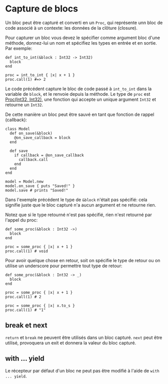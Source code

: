 # Capture de blocs

Un bloc peut être capturé et converti en un `Proc`,
qui représente unn bloc de code associé à un contexte: les données de la clôture (closure).

Pour capturer un bloc vous devez le spécifier comme argument bloc d'une méthode,
donnez-lui un nom et spécifiez les types en entrée et en sortie. Par exemple:

```crystal
def int_to_int(&block : Int32 -> Int32)
  block
end

proc = int_to_int { |x| x + 1 }
proc.call(1) #=> 2
```

Le code précédent capture le bloc de code passé à `int_to_int` dans la variable de `block`,
et le renvoie depuis la méthode. Le type de `proc` est [Proc(Int32, Int32)](http://crystal-lang.org/api/Proc.html),
une fonction qui accepte un unique argument `Int32` et retourne un `Int32`.

De cette manière un bloc peut être sauvé en tant que fonction de rappel (callback):

```crystal
class Model
  def on_save(&block)
    @on_save_callback = block
  end

  def save
    if callback = @on_save_callback
      callback.call
    end
  end
end

model = Model.new
model.on_save { puts "Saved!" }
model.save # prints "Saved!"
```

Dans l'exemple précédent le type de `&block` n'était pas spécifié:
cela signifie juste que le bloc capturé n'a aucun argument et ne retourne rien.

Notez que si le type retourné n'est pas spécifié, rien n'est retourné par l'appel du proc:

```crystal
def some_proc(&block : Int32 ->)
  block
end

proc = some_proc { |x| x + 1 }
proc.call(1) # void
```

Pour avoir quelque chose en retour, soit on spécifie le type de retour ou on utilise un underscore pour permettre
tout type de retour:

```crystal
def some_proc(&block : Int32 -> _)
  block
end

proc = some_proc { |x| x + 1 }
proc.call(1) # 2

proc = some_proc { |x| x.to_s }
proc.call(1) # "1"
```

## break et next

`return` et `break` ne peuvent être utilisés dans un bloc capturé.
`next` peut être utilisé, provoquera un exit et donnera la valeur du bloc capturé.

## with ... yield

Le récepteur par défaut d'un bloc ne peut pas être modifié à l'aide de `with ... yield`.
